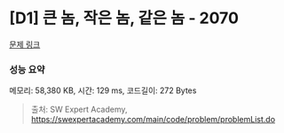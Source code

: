 # [D1] 큰 놈, 작은 놈, 같은 놈 - 2070 

[문제 링크](https://swexpertacademy.com/main/code/problem/problemDetail.do?contestProbId=AV5QQ6qqA40DFAUq) 

### 성능 요약

메모리: 58,380 KB, 시간: 129 ms, 코드길이: 272 Bytes



> 출처: SW Expert Academy, https://swexpertacademy.com/main/code/problem/problemList.do
